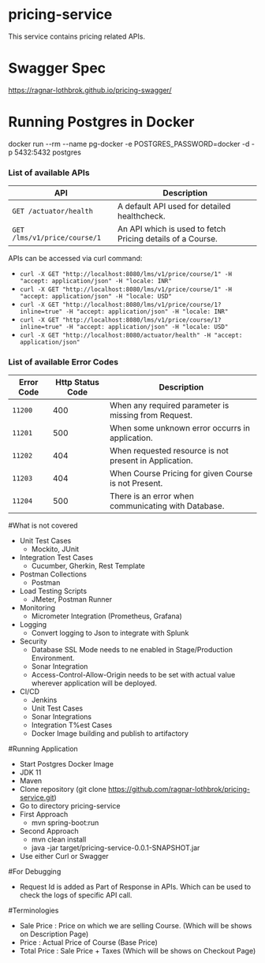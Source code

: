 # pricing-service
This service contains pricing related APIs.

# Swagger Spec
https://ragnar-lothbrok.github.io/pricing-swagger/

# Running Postgres in Docker
docker run --rm   --name pg-docker -e POSTGRES_PASSWORD=docker -d -p 5432:5432 postgres

### List of available APIs

API | Description
--- | ---
`GET /actuator/health` |  A default API used for detailed healthcheck.
`GET /lms/v1/price/course/1` | An API which is used to fetch Pricing details of a Course.


APIs can be accessed via curl command: 
- `curl -X GET "http://localhost:8080/lms/v1/price/course/1" -H "accept: application/json" -H "locale: INR"`
- `curl -X GET "http://localhost:8080/lms/v1/price/course/1" -H "accept: application/json" -H "locale: USD"`
- `curl -X GET "http://localhost:8080/lms/v1/price/course/1?inline=true" -H "accept: application/json" -H "locale: INR"`
- `curl -X GET "http://localhost:8080/lms/v1/price/course/1?inline=true" -H "accept: application/json" -H "locale: USD"`
- `curl -X GET "http://localhost:8080/actuator/health" -H "accept: application/json"`

### List of available Error Codes
Error Code | Http Status Code | Description
--- | --- | ---
`11200` |  400 | When any required parameter is missing from Request.
`11201` | 500 | When some unknown error occurrs in application.
`11202` | 404 | When requested resource is not present in Application.
`11203` | 404 | When Course Pricing for given Course is not Present.
`11204` | 500 | There is an error when communicating with Database.


#What is not covered
- Unit Test Cases
    - Mockito, JUnit
- Integration Test Cases
    - Cucumber, Gherkin, Rest Template
- Postman Collections
    - Postman
- Load Testing Scripts
    - JMeter, Postman Runner
- Monitoring
    - Micrometer Integration (Prometheus, Grafana)
- Logging
    - Convert logging to Json to integrate with Splunk
- Security
    - Database SSL Mode needs to ne enabled in Stage/Production Environment.
    - Sonar Integration
    - Access-Control-Allow-Origin needs to be set with actual value wherever application will be deployed.
- CI/CD
    - Jenkins
    - Unit Test Cases
    - Sonar Integrations
    - Integration T%est Cases
    - Docker Image building and publish to artifactory
    
#Running Application
- Start Postgres Docker Image
- JDK 11
- Maven
- Clone repository (git clone https://github.com/ragnar-lothbrok/pricing-service.git)
- Go to directory pricing-service
- First Approach
    - mvn spring-boot:run
- Second Approach
    - mvn clean install
    - java -jar target/pricing-service-0.0.1-SNAPSHOT.jar
- Use either Curl or Swagger    

#For Debugging
- Request Id is added as Part of Response in APIs. Which can be used to check the logs of specific API call.

#Terminologies
- Sale Price : Price on which we are selling Course. (Which will be shows on Description Page)
- Price : Actual Price of Course (Base Price)
- Total Price : Sale Price + Taxes (Which will be shows on Checkout Page)





    
